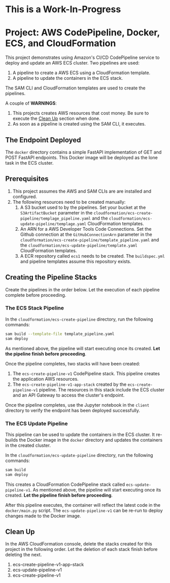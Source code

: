 # This is a Work-In-Progress

# Project: AWS CodePipeline, Docker, ECS, and CloudFormation

This project demonstrates using Amazon's CI/CD CodePipeline service to deploy and update an AWS ECS cluster. Two pipelines are used:

1. A pipeline to create a AWS ECS using a CloudFormation template.
1. A pipeline to update the containers in the ECS stack.

The SAM CLI and CloudFormation templates are used to create the pipelines.

A couple of **WARNINGS**:

1. This projects creates AWS resources that cost money. Be sure to execute the [Clean Up](#Clean-Up) section when done.
1. As soon as a pipeline is created using the SAM CLI, it executes. 

## The Endpoint Deployed

The `docker` directory contains a simple FastAPI implementation of GET and POST FastAPI endpoints. This Docker image will be deployed as the lone task in the ECS cluster.   

## Prerequisites

1. This project assumes the AWS and SAM CLIs are are installed and configured. 
2. The following resources need to be created manually:
    1. A S3 bucket used to by the pipelines. Set your bucket at the `S3ArtifactBucket` parameter in the `cloudformation/ecs-create-pipeline/templage_pipeline.yaml` and the `cloudformation/ecs-update-pipeline/templage.yaml` CloudFormation templates.
    2. An ARN for a AWS Developer Tools Code Connections. Set the Github connection at the `GitHubConnectionArn` parameter in the `cloudformation/ecs-create-pipeline/template_pipeline.yaml` and the `cloudformation/ecs-update-pipeline/template.yaml` CloudFormation templates. 
    3. A ECR repository called `ecs1` needs to be created. The `buildspec.yml` and pipeline templates assume this repository exists.

## Creating the Pipeline Stacks

Create the pipelines in the order below. Let the execution of each pipeline complete before proceeding.

### The ECS Stack Pipeline

In the `cloudformation/ecs-create-pipeline` directory, run the following commands:

```bash
sam build --template-file template_pipeline.yaml
sam deploy
```

As mentioned above, the pipeline will start executing once its created. **Let the pipeline finish before proceeding**.

Once the pipeline completes, two stacks will have been created: 

1. The `ecs-create-pipeline-v1` CodePipeline stack. This pipeline creates the application AWS resources.
2. The `ecs-create-pipeline-v1-app-stack` created by the `ecs-create-pipeline-v1` pipeline. The resources in this stack include the ECS cluster and an API Gateway to access the cluster's endpoint. 

Once the pipeline completes, use the Jupyter notebook in the `client` directory to verify the endpoint has been deployed successfully.   

### The ECS Update Pipeline

This pipeline can be used to update the containers in the ECS cluster. It re-builds the Docker image in the `docker` directory and updates the containers in the created cluster. 

In the `cloudformation/ecs-update-pipeline` directory, run the following commands:

```bash
sam build 
sam deploy
```

This creates a CloudFormation CodePipeline stack called `ecs-update-pipeline-v1`. As mentioned above, the pipeline will start executing once its created. **Let the pipeline finish before proceeding**.

After this pipeline executes, the container will reflect the latest code in the `docker/main.py` script. The `ecs-update-pipeline-v1` can be re-run to deploy changes made to the Docker image.

## Clean Up 

In the AWS CloudFormation console, delete the stacks created for this project in the following order. Let the deletion of each stack finish before deleting the next.

1. ecs-create-pipeline-v1-app-stack
2. ecs-update-pipeline-v1
3. ecs-create-pipeline-v1

